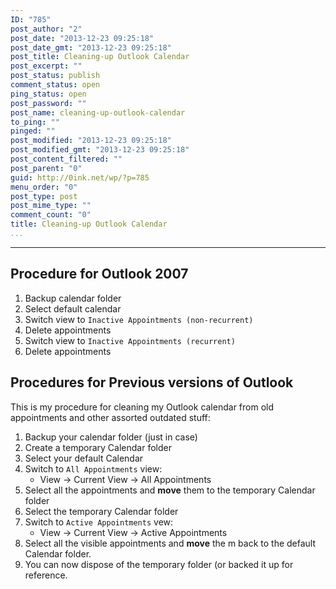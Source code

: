 ```yaml
---
ID: "785"
post_author: "2"
post_date: "2013-12-23 09:25:18"
post_date_gmt: "2013-12-23 09:25:18"
post_title: Cleaning-up Outlook Calendar
post_excerpt: ""
post_status: publish
comment_status: open
ping_status: open
post_password: ""
post_name: cleaning-up-outlook-calendar
to_ping: ""
pinged: ""
post_modified: "2013-12-23 09:25:18"
post_modified_gmt: "2013-12-23 09:25:18"
post_content_filtered: ""
post_parent: "0"
guid: http://0ink.net/wp/?p=785
menu_order: "0"
post_type: post
post_mime_type: ""
comment_count: "0"
title: Cleaning-up Outlook Calendar
...
```

---

<h2>Procedure for Outlook 2007</h2>

<ol>
<li>Backup calendar folder</li>
<li>Select default calendar</li>
<li>Switch view to <code>Inactive Appointments (non-recurrent)</code></li>
<li>Delete appointments</li>
<li>Switch view to <code>Inactive Appointments (recurrent)</code></li>
<li>Delete appointments</li>
</ol>

<h2>Procedures for Previous versions of Outlook</h2>

This is my procedure for cleaning my Outlook calendar from old appointments and other assorted outdated stuff:

<ol>
<li>Backup your calendar folder (just in case)</li>
<li>Create a temporary Calendar folder</li>
<li>Select your default Calendar</li>
<li>Switch to <code>All Appointments</code> view:

<ul>
<li>View -&gt; Current View -&gt; All Appointments</li>
</ul></li>
<li>Select all the appointments and <strong>move</strong> them to the temporary
Calendar folder</li>
<li>Select the temporary Calendar folder</li>
<li>Switch to <code>Active Appointments</code> vew:

<ul>
<li>View -&gt; Current View -&gt; Active Appointments</li>
</ul></li>
<li>Select all the visible appointments and <strong>move</strong> the m back to
the default Calendar folder.</li>
<li>You can now dispose of the temporary folder (or backed it up
for reference.</li>
</ol>
